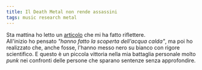 ```yaml
---
title: Il Death Metal non rende assassini
tags: music research metal
---
```


Sta mattina ho letto un [articolo] che mi ha fatto riflettere.  
All'inizio ho pensato _"hanno fatto la scoperta dell'acqua calda"_, ma poi ho realizzato che, anche fosse, l'hanno messo nero su bianco con rigore scientifico. E questo è un piccola vittoria nella mia battaglia personale molto _punk_ nei confronti delle persone che sparano sentenze senza approfondire.

[articolo]: https://www.bbc.com/news/science-environment-47543875
